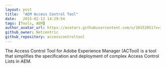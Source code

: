 ```yaml
---
layout: post
title:  "AEM Access Control Tool"
date:   2015-02-12 14:29:54
tags: [Tools, AEM]
author_avatar_url: https://avatars.githubusercontent.com/u/10152051?v=3
github_owner: Netcentric
github_repository: accesscontroltool
---
```


The Access Control Tool for Adobe Experience Manager (ACTool) is a tool that simplifies the specification and deployment of complex Access Control Lists in AEM.